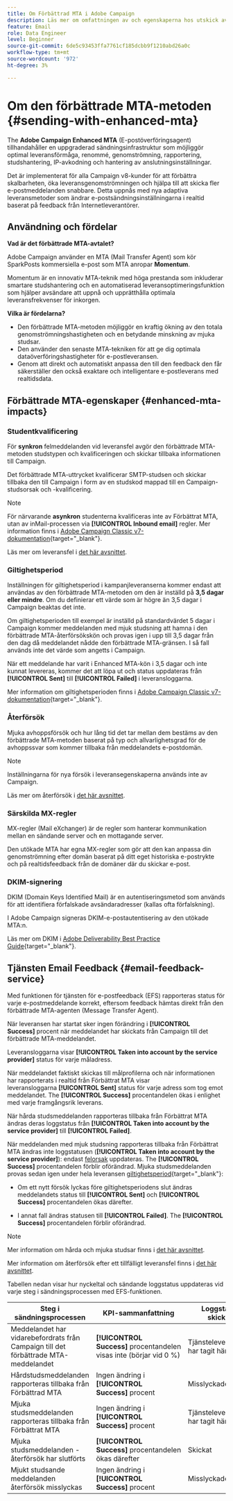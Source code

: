 ```yaml
---
title: Om Förbättrad MTA i Adobe Campaign
description: Läs mer om omfattningen av och egenskaperna hos utskick av e-post med Adobe Campaign Enhanced MTA
feature: Email
role: Data Engineer
level: Beginner
source-git-commit: 6de5c93453ffa7761cf185dcbb9f1210abd26a0c
workflow-type: tm+mt
source-wordcount: '972'
ht-degree: 3%

---
```


# Om den förbättrade MTA-metoden {#sending-with-enhanced-mta}

The **Adobe Campaign Enhanced MTA** (E-postöverföringsagent) tillhandahåller en uppgraderad sändningsinfrastruktur som möjliggör optimal leveransförmåga, renommé, genomströmning, rapportering, studshantering, IP-avkodning och hantering av anslutningsinställningar.

Det är implementerat för alla Campaign v8-kunder för att förbättra skalbarheten, öka leveransgenomströmningen och hjälpa till att skicka fler e-postmeddelanden snabbare. Detta uppnås med nya adaptiva leveransmetoder som ändrar e-postsändningsinställningarna i realtid baserat på feedback från Internetleverantörer.

## Användning och fördelar

**Vad är det förbättrade MTA-avtalet?**

Adobe Campaign använder en MTA (Mail Transfer Agent) som kör SparkPosts kommersiella e-post som MTA anropar **Momentum**.

Momentum är en innovativ MTA-teknik med höga prestanda som inkluderar smartare studshantering och en automatiserad leveransoptimeringsfunktion som hjälper avsändare att uppnå och upprätthålla optimala leveransfrekvenser för inkorgen.

**Vilka är fördelarna?**

* Den förbättrade MTA-metoden möjliggör en kraftig ökning av den totala genomströmningshastigheten och en betydande minskning av mjuka studsar.
* Den använder den senaste MTA-tekniken för att ge dig optimala dataöverföringshastigheter för e-postleveransen.
* Genom att direkt och automatiskt anpassa den till den feedback den får säkerställer den också exaktare och intelligentare e-postleverans med realtidsdata.

## Förbättrade MTA-egenskaper {#enhanced-mta-impacts}

### Studentkvalificering

För **synkron** felmeddelanden vid leveransfel avgör den förbättrade MTA-metoden studstypen och kvalificeringen och skickar tillbaka informationen till Campaign.

Det förbättrade MTA-uttrycket kvalificerar SMTP-studsen och skickar tillbaka den till Campaign i form av en studskod mappad till en Campaign-studsorsak och -kvalificering.

>[!NOTE]
>
>För närvarande **asynkron** studenterna kvalificeras inte av Förbättrat MTA, utan av inMail-processen via **[!UICONTROL Inbound email]** regler. Mer information finns i [Adobe Campaign Classic v7-dokumentation](https://experienceleague.adobe.com/docs/campaign-classic/using/sending-messages/monitoring-deliveries/understanding-delivery-failures.html#bounce-mail-qualification){target=&quot;_blank&quot;}. <!--Refer to [bounce mail qualification](delivery-failures.md#bounce-mail-qualification)-->

Läs mer om leveransfel i [det här avsnittet](delivery-failures.md).

### Giltighetsperiod

Inställningen för giltighetsperiod i kampanjleveranserna kommer endast att användas av den förbättrade MTA-metoden om den är inställd på **3,5 dagar eller mindre**. Om du definierar ett värde som är högre än 3,5 dagar i Campaign beaktas det inte.

Om giltighetsperioden till exempel är inställd på standardvärdet 5 dagar i Campaign kommer meddelanden med mjuk studsning att hamna i den förbättrade MTA-återförsökskön och provas igen i upp till 3,5 dagar från den dag då meddelandet nådde den förbättrade MTA-gränsen. I så fall används inte det värde som angetts i Campaign.

När ett meddelande har varit i Enhanced MTA-kön i 3,5 dagar och inte kunnat levereras, kommer det att löpa ut och status uppdateras från **[!UICONTROL Sent]** till **[!UICONTROL Failed]** i leveransloggarna.

Mer information om giltighetsperioden finns i [Adobe Campaign Classic v7-dokumentation](https://experienceleague.adobe.com/docs/campaign-classic/using/sending-messages/key-steps-when-creating-a-delivery/steps-sending-the-delivery.html#defining-validity-period){target=&quot;_blank&quot;}.

### Återförsök

Mjuka avhoppsförsök och hur lång tid det tar mellan dem bestäms av den förbättrade MTA-metoden baserat på typ och allvarlighetsgrad för de avhoppssvar som kommer tillbaka från meddelandets e-postdomän.

>[!NOTE]
>
>Inställningarna för nya försök i leveransegenskaperna används inte av Campaign.

Läs mer om återförsök i [det här avsnittet](delivery-failures.md#retries).

### Särskilda MX-regler

MX-regler (Mail eXchanger) är de regler som hanterar kommunikation mellan en sändande server och en mottagande server.

Den utökade MTA har egna MX-regler som gör att den kan anpassa din genomströmning efter domän baserat på ditt eget historiska e-postrykte och på realtidsfeedback från de domäner där du skickar e-post.

### DKIM-signering

DKIM (Domain Keys Identified Mail) är en autentiseringsmetod som används för att identifiera förfalskade avsändaradresser (kallas ofta förfalskning).

I Adobe Campaign signeras DKIM-e-postautentisering av den utökade MTA:n.

Läs mer om DKIM i [Adobe Deliverability Best Practice Guide](https://experienceleague.adobe.com/docs/deliverability-learn/deliverability-best-practice-guide/transition-process/infrastructure.html#authentication){target=&quot;_blank&quot;}.

## Tjänsten Email Feedback {#email-feedback-service}

Med funktionen för tjänsten för e-postfeedback (EFS) rapporteras status för varje e-postmeddelande korrekt, eftersom feedback hämtas direkt från den förbättrade MTA-agenten (Message Transfer Agent).

När leveransen har startat sker ingen förändring i **[!UICONTROL Success]** procent när meddelandet har skickats från Campaign till det förbättrade MTA-meddelandet.

Leveransloggarna visar **[!UICONTROL Taken into account by the service provider]** status för varje måladress.

När meddelandet faktiskt skickas till målprofilerna och när informationen har rapporterats i realtid från Förbättrat MTA visar leveransloggarna **[!UICONTROL Sent]** status för varje adress som tog emot meddelandet. The **[!UICONTROL Success]** procentandelen ökas i enlighet med varje framgångsrik leverans.

När hårda studsmeddelanden rapporteras tillbaka från Förbättrat MTA ändras deras loggstatus från **[!UICONTROL Taken into account by the service provider]** till **[!UICONTROL Failed]**<!-- and the **[!UICONTROL Bounces + errors]** percentage is increased accordingly-->.

När meddelanden med mjuk studsning rapporteras tillbaka från Förbättrat MTA ändras inte loggstatusen (**[!UICONTROL Taken into account by the service provider]**): endast [felorsak](delivery-failures.md#delivery-failure-reasons) uppdateras<!-- and the **[!UICONTROL Bounces + errors]** percentage is increased accordingly-->. The **[!UICONTROL Success]** procentandelen förblir oförändrad. Mjuka studsmeddelanden provas sedan igen under hela leveransen [giltighetsperiod](https://experienceleague.adobe.com/docs/campaign-classic/using/sending-messages/key-steps-when-creating-a-delivery/steps-sending-the-delivery.html#defining-validity-period){target=&quot;_blank&quot;}:

* Om ett nytt försök lyckas före giltighetsperiodens slut ändras meddelandets status till **[!UICONTROL Sent]** och **[!UICONTROL Success]** procentandelen ökas därefter.

* I annat fall ändras statusen till **[!UICONTROL Failed]**. The **[!UICONTROL Success]** <!--and **[!UICONTROL Bounces + errors]** -->procentandelen förblir oförändrad.

>[!NOTE]
>
>Mer information om hårda och mjuka studsar finns i [det här avsnittet](delivery-failures.md#delivery-failure-reasons).
>
>Mer information om återförsök efter ett tillfälligt leveransfel finns i [det här avsnittet](delivery-failures.md#retries).

Tabellen nedan visar hur nyckeltal och sändande loggstatus uppdateras vid varje steg i sändningsprocessen med EFS-funktionen.

| Steg i sändningsprocessen | KPI-sammanfattning | Loggstatus skickas |
|--- |--- |--- |
| Meddelandet har vidarebefordrats från Campaign till det förbättrade MTA-meddelandet | **[!UICONTROL Success]** procentandelen visas inte (börjar vid 0 %) | Tjänsteleverantören har tagit hänsyn till |
| Hårdstudsmeddelanden rapporteras tillbaka från Förbättrad MTA | Ingen ändring i **[!UICONTROL Success]** procent | Misslyckades |
| Mjuka studsmeddelanden rapporteras tillbaka från Förbättrat MTA | Ingen ändring i **[!UICONTROL Success]** procent | Tjänsteleverantören har tagit hänsyn till |
| Mjuka studsmeddelanden - återförsök har slutförts | **[!UICONTROL Success]** procentandelen ökas därefter | Skickat |
| Mjukt studsande meddelanden återförsök misslyckas | Ingen ändring i **[!UICONTROL Success]** procent | Misslyckades |

